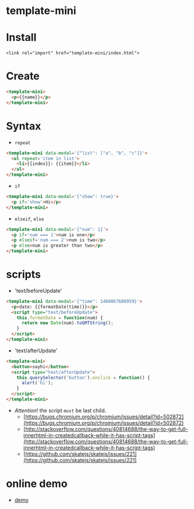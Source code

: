 # template-mini

# Install
`<link rel="import" href="template-mini/index.html">`

# Create
```html
<template-mini>
  <p>{{name}}</p>
</template-mini>
```

# Syntax
* `repeat`
```html
<template-mini data-modal='{"list": ["a", "b", "c"]}'>
  <ul repeat='item in list'>
    <li>{{index}}: {{item}}</li>
  </ul>
</template-mini>
```
* `if`
```html
<template-mini data-modal='{"show": true}'>
  <p if='show'>Hi</p>
</template-mini>
```

* `elseif`, `else`
```html
<template-mini data-modal='{"num": 1}'>
  <p if='num === 1'>num is one</p>
  <p elseif='num === 2'>num is two</p>
  <p else>num is greater than two</p>
</template-mini>
```

# scripts
* 'text/beforeUpdate'
```html
<template-mini data-modal='{"time": 1480067606959}'>
  <p>date: {{formatDate(time)}}</p>
  <script type="text/beforeUpdate">
    this.formatDate = function(num) {
      return new Date(num).toGMTString();
    }
  </script>
</template-mini>
```
* 'text/afterUpdate'
```html
<template-mini>
  <button>sayhi</button>
  <script type="text/afterUpdate">
    this.querySelector('button').onclick = function() {
      alert('hi');
    }
  </script>
</template-mini>
```
* *Attention*! the script `must` be last child.
  * [https://bugs.chromium.org/p/chromium/issues/detail?id=502872](https://bugs.chromium.org/p/chromium/issues/detail?id=502872)
  * [http://stackoverflow.com/questions/40814688/the-way-to-get-full-innerhtml-in-createdcallback-while-it-has-script-tags](http://stackoverflow.com/questions/40814688/the-way-to-get-full-innerhtml-in-createdcallback-while-it-has-script-tags)
  * [https://github.com/skatejs/skatejs/issues/221](https://github.com/skatejs/skatejs/issues/221)

# online demo
* [demo](https://zhoukekestar.github.io/webcomponents/components/template-mini/demo.html)
